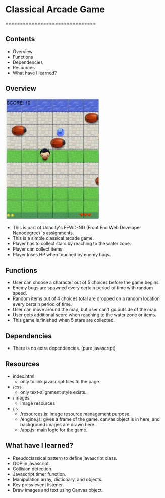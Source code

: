 # Classical Arcade Game
===============================

## Contents
- Overview  
- Functions
- Dependencies
- Resources
- What have I learned?

## Overview

<img src="capture1.png" alt="capture" width="300"/>

- This is part of Udacity's FEWD-ND (Front End Web Developer Nanodegree) 's assignments.
- This is a simple classical arcade game.
- Player has to collect stars by reaching to the water zone.
- Player can collect items.
- Player loses HP when touched by enemy bugs.

## Functions

- User can choose a character out of 5 choices before the game begins.
- Enemy bugs are spawned every certain period of time with random speed.
- Random items out of 4 choices total are dropped on a random location every certain period of time.
- User can move around the map, but user can't go outside of the map.
- User gets additional score when reaching to the water zone or items.
- This game is finished when 5 stars are collected.

## Dependencies

- There is no extra dependencies. (pure javascript)

## Resources

- index.html
  - only to link javascript files to the page.
- /css
  - only text-alignment style exists.
- /images
  - image resources
- /js
  - /resources.js: image resource management purpose.
  - /engine.js: gives a frame of the game. canvas object is in here, and background images are drawn here.
  - /app.js: main logic for the game.

## What have I learned?

- Pseudoclassical pattern to define javascript class.
- OOP in javascript.
- Collision detection.
- Javascript timer function.
- Manipulation array, dictionary, and objects.
- Key press event listener.
- Draw images and text using Canvas object.